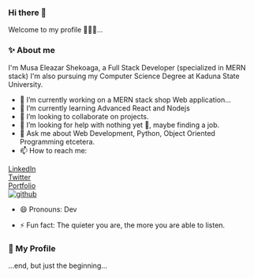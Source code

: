 ### Hi there 👋
Welcome to my profile 🙂🙂🙂...




### ✨ About me
I'm Musa Eleazar Shekoaga, a Full Stack Developer (specialized in MERN stack)
I'm also pursuing my Computer Science Degree at Kaduna State University.


- 🔭 I’m currently working on a MERN stack shop Web application...
- 🌱 I’m currently learning Advanced React and Nodejs
- 👯 I’m looking to collaborate on projects.
- 🤔 I’m looking for help with nothing yet 🙂, maybe finding a job.
- 💬 Ask me about Web Development, Python, Object Oriented Programming etcetera.
- 📫 How to reach me: 


<a target="_blank" href="https://www.linkedin.com/in/eleazar-shekoaga-musa-09a70519a">LinkedIn</a>
<br>
<a target="_blank" href="https://mobile.twitter.com/MusaEleazar1">Twitter</a>
<br>
   <a target="_blank" href="https://super-basbousa-130d7c.netlify.app/
">Portfolio</a> <br>
 <a target="_blank" href="https://github.com/anonfedora">
![github](https://img.shields.io/badge/GitHub-000000?style=for-the-badge&logo=GitHub&logoColor=white)
</a>
- 😄 Pronouns: Dev

- ⚡ Fun fact: The quieter you are, the more you are able to listen.


### 💬 My Profile
...end, but just the beginning...
